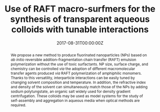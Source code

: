 ---
title: "Use of RAFT macro-surfmers for the synthesis of transparent aqueous colloids with tunable interactions"
authors:
- Umberto Capasso Palmiero
- Azzurra Agostini
- admin
- Simone Gatti
- Jaspreet Singh
- Christopher Thomas Canova
- Stefano Buzzaccaro
- Davide Moscatelli
#author_notes:
#- "Department of Chemistry, Material Science, and Chemical Engineering “G. Natta”, Politecnico di Milano, Piazza Leonardo da Vinci 32, 20133 Milano, Italy"
#- "Department of Chemistry, Material Science, and Chemical Engineering “G. Natta”, Politecnico di Milano, Piazza Leonardo da Vinci 32, 20133 Milano, Italy"
#- "Department of Chemistry, Material Science, and Chemical Engineering “G. Natta”, Politecnico di Milano, Piazza Leonardo da Vinci 32, 20133 Milano, Italy"
#- "Department of Chemistry, Material Science, and Chemical Engineering “G. Natta”, Politecnico di Milano, Piazza Leonardo da Vinci 32, 20133 Milano, Italy"
#- "Department of Chemistry, Material Science, and Chemical Engineering “G. Natta”, Politecnico di Milano, Piazza Leonardo da Vinci 32, 20133 Milano, Italy"
#- "Department of Chemical Engineering, Massachusetts Institute of Technology, Cambridge, MA 02139, USA"
#- "Department of Chemistry, Material Science, and Chemical Engineering “G. Natta”, Politecnico di Milano, Piazza Leonardo da Vinci 32, 20133 Milano, Italy"
#- "Department of Chemistry, Material Science, and Chemical Engineering “G. Natta”, Politecnico di Milano, Piazza Leonardo da Vinci 32, 20133 Milano, Italy"
date: "2017-08-31T00:00:00Z"
doi: "10.1039/C7SM01084B"

# Schedule page publish date (NOT publication's date).
publishDate: "2017-01-01T00:00:00Z"

# Publication type.
# Legend: 0 = Uncategorized; 1 = Conference paper; 2 = Journal article;
# 3 = Preprint / Working Paper; 4 = Report; 5 = Book; 6 = Book section;
# 7 = Thesis; 8 = Patent
publication_types: ["article-journal"]

# Publication name and optional abbreviated publication name.
publication: "*Soft Matter* **13**, 6439-6449"
publication_short: "*Soft Matter* **13**, 6439-6449"

abstract: We propose a new method to produce fluorinated nanoparticles (NPs) based on *ab initio* reversible addition–fragmentation chain transfer (RAFT) emulsion polymerization without the use of toxic surfactants. NP size, surface charge, and chemistry can be controlled *via* the adoption of different macromolecular transfer agents produced *via* RAFT polymerization of amphiphilic monomers. Thanks to this versatility, interparticle interactions can be easily tuned by changing solvent composition and temperature. In addition, the refractive index and density of the solvent can simultaneously match those of the NPs by adding sodium polytungstate, an organic salt widely used for density gradient centrifugation. These colloids may be used as model systems for the study of self-assembly and aggregation in aqueous media when optical methods are required.

# Summary. An optional shortened abstract.
summary:

tags:
- Gels
featured: false

links:
#- name: 
#  url: 
url_pdf: "publication/c7sm01084b.pdf"
#url_code: ''
#url_dataset: ''
#url_poster: ''
#url_project: ''
#url_slides: ''
#url_source: ''
#url_video: ''

# Featured image
# To use, add an image named `featured.jpg/png` to your page's folder. 
image:
  caption: ''
  focal_point: ""
  preview_only: false

# Associated Projects (optional).
#   Associate this publication with one or more of your projects.
#   Simply enter your project's folder or file name without extension.
#   E.g. `internal-project` references `content/project/internal-project/index.md`.
#   Otherwise, set `projects: []`.
projects: []

# Slides (optional).
#   Associate this publication with Markdown slides.
#   Simply enter your slide deck's filename without extension.
#   E.g. `slides: "example"` references `content/slides/example/index.md`.
#   Otherwise, set `slides: ""`.
slides:
---